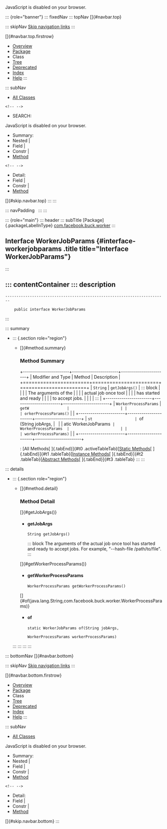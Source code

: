 <div>

JavaScript is disabled on your browser.

</div>

::: {role="banner"}
::: fixedNav
::: topNav
[]{#navbar.top}

::: skipNav
[Skip navigation links](#skip.navbar.top "Skip navigation links")
:::

[]{#navbar.top.firstrow}

-   [Overview](../../../../index.html)
-   [Package](package-summary.html)
-   Class
-   [Tree](package-tree.html)
-   [Deprecated](../../../../deprecated-list.html)
-   [Index](../../../../index-all.html)
-   [Help](../../../../help-doc.html)
:::

::: subNav
-   [All Classes](../../../../allclasses.html)

```{=html}
<!-- -->
```
-   SEARCH:

<div>

<div>

JavaScript is disabled on your browser.

</div>

</div>

<div>

-   Summary: 
-   Nested \| 
-   Field \| 
-   Constr \| 
-   [Method](#method.summary)

```{=html}
<!-- -->
```
-   Detail: 
-   Field \| 
-   Constr \| 
-   [Method](#method.detail)

</div>

[]{#skip.navbar.top}
:::
:::

::: navPadding
 
:::
:::

::: {role="main"}
::: header
::: subTitle
[Package]{.packageLabelInType} [com.facebook.buck.worker](package-summary.html)
:::

## Interface WorkerJobParams {#interface-workerjobparams .title title="Interface WorkerJobParams"}
:::

::: contentContainer
::: description
-   

    ------------------------------------------------------------------------

        public interface WorkerJobParams
:::

::: summary
-   ::: {.section role="region"}
    -   []{#method.summary}

        ### Method Summary

        +-----------------------+-----------------------+-----------------------+
        | Modifier and Type     | Method                | Description           |
        +=======================+=======================+=======================+
        | `String`              | `getJobArgs()`        | ::: block             |
        |                       |                       | The arguments of the  |
        |                       |                       | actual job once tool  |
        |                       |                       | has started and ready |
        |                       |                       | to accept jobs.       |
        |                       |                       | :::                   |
        +-----------------------+-----------------------+-----------------------+
        | `WorkerProcessParams` | `getW                 |                       |
        |                       | orkerProcessParams()` |                       |
        +-----------------------+-----------------------+-----------------------+
        | `st                   | `of​(String jobArgs,   |                       |
        | atic WorkerJobParams` |  WorkerProcessParams  |                       |
        |                       | workerProcessParams)` |                       |
        +-----------------------+-----------------------+-----------------------+

        : [All Methods[ ]{.tabEnd}]{#t0 .activeTableTab}[[Static
        Methods](javascript:show(1);)[ ]{.tabEnd}]{#t1
        .tableTab}[[Instance
        Methods](javascript:show(2);)[ ]{.tabEnd}]{#t2
        .tableTab}[[Abstract
        Methods](javascript:show(4);)[ ]{.tabEnd}]{#t3 .tableTab}
    :::
:::

::: details
-   ::: {.section role="region"}
    -   []{#method.detail}

        ### Method Detail

        []{#getJobArgs()}

        -   #### getJobArgs

            ``` methodSignature
            String getJobArgs()
            ```

            ::: block
            The arguments of the actual job once tool has started and
            ready to accept jobs. For example, \"\--hash-file
            /path/to/file\".
            :::

        []{#getWorkerProcessParams()}

        -   #### getWorkerProcessParams

            ``` methodSignature
            WorkerProcessParams getWorkerProcessParams()
            ```

        []{#of(java.lang.String,com.facebook.buck.worker.WorkerProcessParams)}

        -   #### of

            ``` methodSignature
            static WorkerJobParams of​(String jobArgs,
                                      WorkerProcessParams workerProcessParams)
            ```
    :::
:::
:::
:::

::: bottomNav
[]{#navbar.bottom}

::: skipNav
[Skip navigation links](#skip.navbar.bottom "Skip navigation links")
:::

[]{#navbar.bottom.firstrow}

-   [Overview](../../../../index.html)
-   [Package](package-summary.html)
-   Class
-   [Tree](package-tree.html)
-   [Deprecated](../../../../deprecated-list.html)
-   [Index](../../../../index-all.html)
-   [Help](../../../../help-doc.html)
:::

::: subNav
-   [All Classes](../../../../allclasses.html)

<div>

<div>

JavaScript is disabled on your browser.

</div>

</div>

<div>

-   Summary: 
-   Nested \| 
-   Field \| 
-   Constr \| 
-   [Method](#method.summary)

```{=html}
<!-- -->
```
-   Detail: 
-   Field \| 
-   Constr \| 
-   [Method](#method.detail)

</div>

[]{#skip.navbar.bottom}
:::
